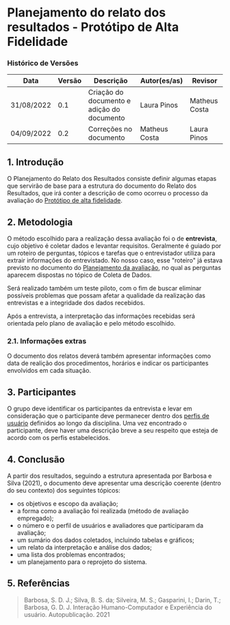 #  Planejamento do relato dos resultados - Protótipo de Alta Fidelidade

### Histórico de Versões

**Data** | **Versão** | **Descrição** | **Autor(es/as)** | **Revisor**
--- | --- | --- | --- | ---
31/08/2022 | 0.1 | Criação do documento e adição do documento | Laura Pinos | Matheus Costa
04/09/2022 | 0.2 | Correções no documento | Matheus Costa | Laura Pinos

## 1. Introdução

O Planejamento do Relato dos Resultados consiste definir algumas etapas que servirão de base para a estrutura do documento do Relato dos Resultados, que irá conter a descrição de como ocorreu o processo da avaliação do [Protótipo de alta fidelidade](prototipo-alta-fidelid.md).

## 2. Metodologia

O método escolhido para a realização dessa avaliação foi o de **entrevista**, cujo objetivo é coletar dados e levantar requisitos. Geralmente é guiado por um roteiro de perguntas, tópicos e tarefas que o entrevistador utiliza para extrair informações do entrevistado. No nosso caso, esse "roteiro" já estava previsto no documento do [Planejamento da avaliação](planej-avaliacao-prototipo-alta-fidelidade.md), no qual as perguntas aparecem dispostas no tópico de Coleta de Dados.

Será realizado também um teste piloto, com o fim de buscar eliminar possíveis problemas que possam afetar a qualidade da realização das entrevistas e a integridade dos dados recebidos.

Após a entrevista, a interpretação das informações recebidas será orientada pelo plano de avaliação e pelo método escolhido.  

### 2.1. Informações extras

O documento dos relatos deverá também apresentar informações como data de realição dos procedimentos, horários e indicar os participantes envolvidos em cada situação. 

## 3. Participantes

O grupo deve identificar os participantes da entrevista e levar em consideração que o participante deve permanecer dentro dos [perfis de usuário](../../analise-de-requisitos/Perfil-de-usuario.md) definidos ao longo da disciplina. Uma vez encontrado o participante, deve haver uma descrição breve a seu respeito que esteja de acordo com os perfis estabelecidos.

## 4. Conclusão

A partir dos resultados, seguindo a estrutura apresentada por Barbosa e Silva (2021), o documento deve apresentar uma descrição coerente (dentro do seu contexto) dos seguintes tópicos:

* os objetivos e escopo da avaliação;
* a forma como a avaliação foi realizada (método de avaliação empregado);
* o número e o perfil de usuários e avaliadores que participaram da avaliação;
* um sumário dos dados coletados, incluindo tabelas e gráficos;
* um relato da interpretação e análise dos dados;
* uma lista dos problemas encontrados;
* um planejamento para o reprojeto do sistema.

## 5. Referências

> Barbosa, S. D. J.; Silva, B. S. da; Silveira, M. S.; Gasparini, I.; Darin, T.; Barbosa, G. D. J. Interação Humano-Computador e Experiência do usuário. Autopublicação. 2021
